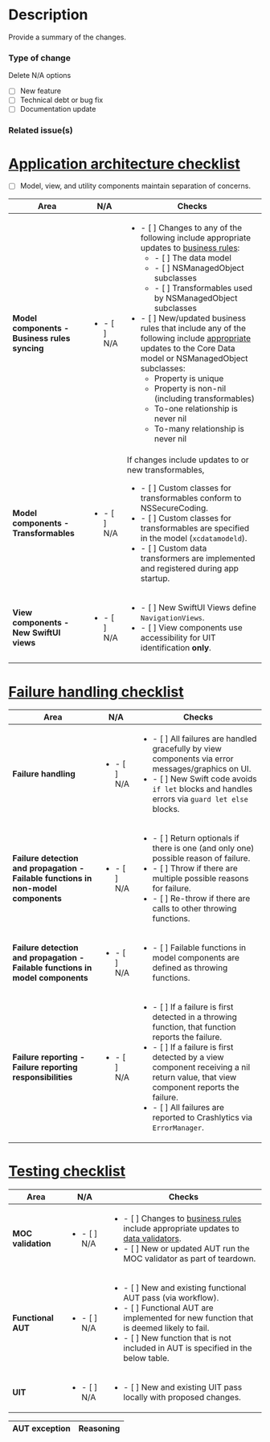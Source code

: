 # Description
Provide a summary of the changes.

### Type of change
Delete N/A options
- [ ] New feature
- [ ] Technical debt or bug fix
- [ ] Documentation update

### Related issue(s)

# [Application architecture checklist](https://github.com/vyoung831/Mintee/blob/master/doc/Development/application-architecture.md)
- [ ] Model, view, and utility components maintain separation of concerns.

| Area | N/A | Checks |
|-|-|-|
|__Model components - Business rules syncing__|<ul><li/>- [ ] N/A</ul>|<ul><li/>- [ ] Changes to any of the following include appropriate updates to [business rules](https://github.com/vyoung831/Mintee/blob/master/doc/business-rules.md):<ul><li/>- [ ] The data model<li/>- [ ] NSManagedObject subclasses<li/>- [ ] Transformables used by NSManagedObject subclasses</ul><li>- [ ] New/updated business rules that include any of the following include [appropriate](https://github.com/vyoung831/Mintee/blob/master/doc/Development/application-architecture.md#syncing-model-and-objects-with-business-rules) updates to the Core Data model or NSManagedObject subclasses:<ul><li/>Property is unique<li/>Property is non-nil (including transformables)<li/>To-one relationship is never nil<li/>To-many relationship is never nil</ul></ul>|
|__Model components - Transformables__|<ul><li/>- [ ] N/A</ul>|If changes include updates to or new transformables,<ul><li/>- [ ] Custom classes for transformables conform to NSSecureCoding.<li/>- [ ] Custom classes for transformables are specified in the model (`xcdatamodeld`).<li/>- [ ] Custom data transformers are implemented and registered during app startup.</ul>|
|__View components - New SwiftUI views__|<ul><li/>- [ ] N/A</ul>|<ul><li/>- [ ] New SwiftUI Views define `NavigationViews`.<li/>- [ ] View components use accessibility for UIT identification __only__.</ul>|

# [Failure handling checklist](https://github.com/vyoung831/Mintee/blob/master/doc/Development/failure-handling-and-error-reporting.md)
| Area | N/A | Checks |
|-|-|-|
|__Failure handling__|<ul><li/>- [ ] N/A</ul>|<ul><li/>- [ ] All failures are handled gracefully by view components via error messages/graphics on UI.<li/>- [ ] New Swift code avoids `if let` blocks and handles errors via `guard let else` blocks.</ul>|
|__Failure detection and propagation - Failable functions in non-model components__|<ul><li/>- [ ] N/A</ul>|<ul><li/>- [ ] Return optionals if there is one (and only one) possible reason of failure.<li/>- [ ] Throw if there are multiple possible reasons for failure.<li/>- [ ] Re-throw if there are calls to other throwing functions.</ul>|
|__Failure detection and propagation - Failable functions in model components__ |<ul><li/>- [ ] N/A</ul>|<ul><li/>- [ ] Failable functions in model components are defined as throwing functions.</ul>|
|__Failure reporting - Failure reporting responsibilities__|<ul><li/>- [ ] N/A</ul>|<ul><li/>- [ ] If a failure is first detected in a throwing function, that function reports the failure.<li>- [ ] If a failure is first detected by a view component receiving a nil return value, that view component reports the failure.<li/>- [ ] All failures are reported to Crashlytics via `ErrorManager`.</ul>|

# [Testing checklist](https://github.com/vyoung831/Mintee/blob/master/doc/Development/test-approach.md)
| Area | N/A | Checks |
|-|-|-|
|__MOC validation__|<ul><li/>- [ ] N/A</ul>|<ul><li/>- [ ] Changes to [business rules](https://github.com/vyoung831/Mintee/blob/master/doc/business-rules.md) include appropriate updates to [data validators](https://github.com/vyoung831/Mintee/blob/master/doc/Development/test-approach.md#data-validators).<li/>- [ ] New or updated AUT run the MOC validator as part of teardown.</ul>|
|__Functional AUT__|<ul><li/>- [ ] N/A</ul>|<ul><li/>- [ ] New and existing functional AUT pass (via workflow).<li/>- [ ] Functional AUT are implemented for new function that is deemed likely to fail.<li/>- [ ] New function that is not included in AUT is specified in the below table.  </ul>|
|__UIT__|<ul><li/>- [ ] N/A</ul>|<ul><li/>- [ ] New and existing UIT pass locally with proposed changes.</ul>|

| AUT exception | Reasoning |
|-|-|